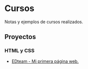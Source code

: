 # Cursos

Notas y ejemplos de cursos realizados.

## Proyectos

### HTML y CSS

* [EDteam - Mi primera página web.](https://ricardogj08.github.io/cursos/edteam-mi-primera-pagina-web)
